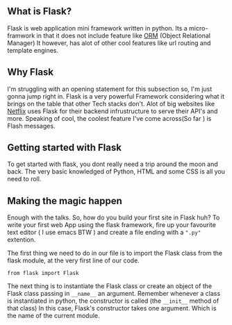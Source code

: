 ## What is Flask?
Flask is web application mini framework written in python. Its a micro-framwork in that it does not include feature like [ORM](https://stackoverflow.com/questions/1279613/what-is-an-orm-how-does-it-work-and-how-should-i-use-one) (Object Relational Manager) It  however, has alot of other cool features like url routing and template engines. 
## Why Flask
I'm struggling with an opening statement for this subsection so, I'm just gonna jump right in. 
Flask is a very powerful Framework considering what it brings on the table that other Tech stacks don't. 
Alot of big websites like [Netflix](https://netflix.com) uses Flask for their backend infrustructure to serve their API's and more. 
Speaking of cool, the coolest feature I've come across(So far ) is Flash messages. 


## Getting started with Flask 

To get started with flask, you dont really need a trip around the moon and back. The very basic knowledged of Python, HTML and some CSS is all  you need to roll. 

## Making the magic happen
Enough with the talks. So, how do you build your first site in Flask huh? To write your first web App  using the flask framework, fire up your favourite text editor ( I use emacs BTW ) and create a file ending with a ```".py"``` extention.

The first thing we need to do in our file is to import the Flask class from the flask module, at the very first line of our code. 

 ``` from flask import Flask ```

The next thing is to instantiate the Flask class or create an object of the Flask class passing in ```__name__``` an argument. Remember whenever a class is instantiated in python, the  constructor is called (the ```__init__``` method of that class) In this case, Flask's constructor takes one argument. Which is the name of the current module. 



